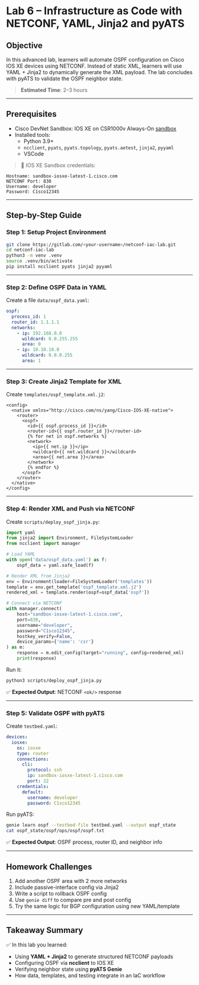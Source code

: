 # Lab 6 – Infrastructure as Code with NETCONF, YAML, Jinja2 and pyATS

## Objective
In this advanced lab, learners will automate OSPF configuration on Cisco IOS XE devices using NETCONF. Instead of static XML, learners will use YAML + Jinja2 to dynamically generate the XML payload. The lab concludes with pyATS to validate the OSPF neighbor state.

> **Estimated Time**: 2–3 hours

---

## Prerequisites
- Cisco DevNet Sandbox: IOS XE on CSR1000v Always-On [sandbox](https://developer.cisco.com/site/sandbox/)
- Installed tools:
  - Python 3.9+
  - `ncclient`, `pyats`, `pyats.topology`, `pyats.aetest`, `jinja2`, `pyyaml`
  - VSCode

> 🔑 IOS XE Sandbox credentials:
```
Hostname: sandbox-iosxe-latest-1.cisco.com
NETCONF Port: 830
Username: developer
Password: C1sco12345
```

---

## Step-by-Step Guide

### Step 1: Setup Project Environment
```bash
git clone https://gitlab.com/<your-username>/netconf-iac-lab.git
cd netconf-iac-lab
python3 -m venv .venv
source .venv/bin/activate
pip install ncclient pyats jinja2 pyyaml
```

---

### Step 2: Define OSPF Data in YAML
Create a file `data/ospf_data.yaml`:
```yaml
ospf:
  process_id: 1
  router_id: 1.1.1.1
  networks:
    - ip: 192.168.0.0
      wildcard: 0.0.255.255
      area: 0
    - ip: 10.10.10.0
      wildcard: 0.0.0.255
      area: 1
```

---

### Step 3: Create Jinja2 Template for XML
Create `templates/ospf_template.xml.j2`:
```jinja
<config>
  <native xmlns="http://cisco.com/ns/yang/Cisco-IOS-XE-native">
    <router>
      <ospf>
        <id>{{ ospf.process_id }}</id>
        <router-id>{{ ospf.router_id }}</router-id>
        {% for net in ospf.networks %}
        <network>
          <ip>{{ net.ip }}</ip>
          <wildcard>{{ net.wildcard }}</wildcard>
          <area>{{ net.area }}</area>
        </network>
        {% endfor %}
      </ospf>
    </router>
  </native>
</config>
```

---

### Step 4: Render XML and Push via NETCONF
Create `scripts/deploy_ospf_jinja.py`:
```python
import yaml
from jinja2 import Environment, FileSystemLoader
from ncclient import manager

# Load YAML
with open('data/ospf_data.yaml') as f:
    ospf_data = yaml.safe_load(f)

# Render XML from Jinja2
env = Environment(loader=FileSystemLoader('templates'))
template = env.get_template('ospf_template.xml.j2')
rendered_xml = template.render(ospf=ospf_data['ospf'])

# Connect via NETCONF
with manager.connect(
    host="sandbox-iosxe-latest-1.cisco.com",
    port=830,
    username="developer",
    password="C1sco12345",
    hostkey_verify=False,
    device_params={'name': 'csr'}
) as m:
    response = m.edit_config(target="running", config=rendered_xml)
    print(response)
```

Run it:
```bash
python3 scripts/deploy_ospf_jinja.py
```

✅ **Expected Output**: NETCONF `<ok/>` response

---

### Step 5: Validate OSPF with pyATS
Create `testbed.yaml`:
```yaml
devices:
  iosxe:
    os: iosxe
    type: router
    connections:
      cli:
        protocol: ssh
        ip: sandbox-iosxe-latest-1.cisco.com
        port: 22
    credentials:
      default:
        username: developer
        password: C1sco12345
```

Run pyATS:
```bash
genie learn ospf --testbed-file testbed.yaml --output ospf_state
cat ospf_state/ospf/ops/ospf/ospf.txt
```
✅ **Expected Output**: OSPF process, router ID, and neighbor info

---

## Homework Challenges
1. Add another OSPF area with 2 more networks
2. Include passive-interface config via Jinja2
3. Write a script to rollback OSPF config
4. Use `genie diff` to compare pre and post config
5. Try the same logic for BGP configuration using new YAML/template

---

## Takeaway Summary
✅ In this lab you learned:
- Using **YAML + Jinja2** to generate structured NETCONF payloads
- Configuring OSPF via **ncclient** to IOS XE
- Verifying neighbor state using **pyATS Genie**
- How data, templates, and testing integrate in an IaC workflow

